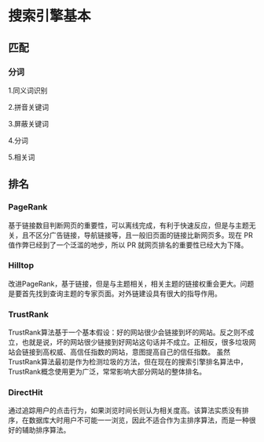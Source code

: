 # 搜索引擎基本

## 匹配

### 分词

1.同义词识别

2.拼音关键词

3.屏蔽关键词

4.分词

5.相关词

## 排名

### PageRank

基于链接数目判断网页的重要性，可以离线完成，有利于快速反应，但是与主题无关，且不区分广告链接，导航链接等，且一般旧页面的链接比新网页多。现在 PR 值作弊已经到了一个泛滥的地步，所以 PR 就网页排名的重要性已经大为下降。

### Hilltop

改进PageRank，基于链接，但是与主题相关，相关主题的链接权重会更大。问题是要首先找到查询主题的专家页面。对外链建设具有很大的指导作用。

### TrustRank

TrustRank算法基于一个基本假设：好的网站很少会链接到坏的网站。反之则不成立，也就是说，坏的网站很少链接到好网站这句话并不成立。正相反，很多垃圾网站会链接到高权威、高信任指数的网站，意图提高自己的信任指数。
虽然TrustRank算法最初是作为检测垃圾的方法，但在现在的搜索引擎排名算法中，TrustRank概念使用更为广泛，常常影响大部分网站的整体排名。

### DirectHit

通过追踪用户的点击行为，如果浏览时间长则认为相关度高。该算法实质没有排序，在数据库大时用户不可能一一浏览，因此不适合作为主排序算法，而是一种很好的辅助排序算法。